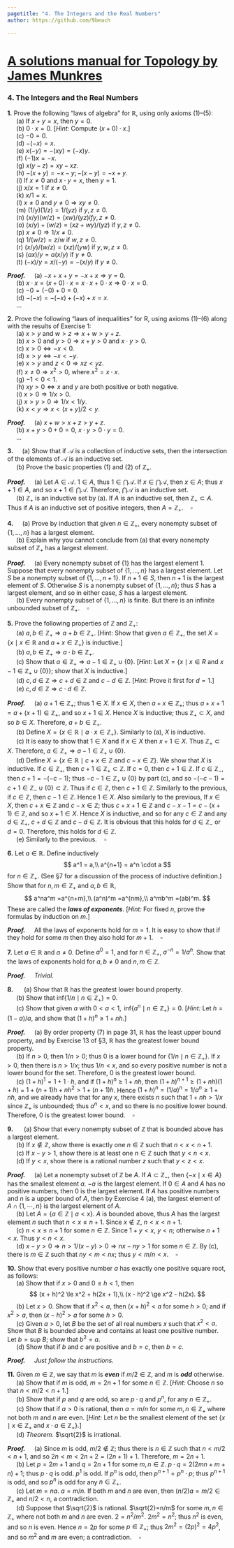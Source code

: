 ```yaml
---
pagetitle: "4. The Integers and the Real Numbers"
author: https://github.com/9beach

---
```


# [A solutions manual for Topology by James Munkres](README.md)
### 4. The Integers and the Real Numbers

**1.** Prove the following “laws of algebra” for $\mathbb{R}$, using only axioms (1)–(5):
\
&nbsp;$\quad$(a) If $x+y=x$, then $y=0$.
\
&nbsp;$\quad$(b) $0\cdot x=0$. [_Hint:_ Compute $(x+0)\cdot x$.]
\
&nbsp;$\quad$(c\) $-0=0$.
\
&nbsp;$\quad$(d) $-(-x) = x$.
\
&nbsp;$\quad$(e\) $x(-y) = -(xy) = (-x)y$.
\
&nbsp;$\quad$(f) $(-1)x=-x$.
\
&nbsp;$\quad$(g) $x(y-z)=xy-xz$.
\
&nbsp;$\quad$(h) $-(x+y)=-x-y;-(x-y)=-x+y$.
\
&nbsp;$\quad$(i) If $x\neq 0$ and $x\cdot y=x$, then $y=1$.
\
&nbsp;$\quad$(j) $x/x=1$ if $x\neq 0$.
\
&nbsp;$\quad$(k) $x/1=x$.
\
&nbsp;$\quad$(l) $x\neq 0$ and $y \neq 0\Rightarrow xy \neq 0$.
\
&nbsp;$\quad$(m) $(1/y)(1/z) = 1/(yz)$ if $y, z \neq 0$.
\
&nbsp;$\quad$(n) $(x/y)(w/z) = (xw)/(yz) if y, z \neq 0$.
\
&nbsp;$\quad$(o) $(x/y)+(w/z)=(xz+wy)/(yz)$ if $y,z\neq 0$.
\
&nbsp;$\quad$(p) $x \neq 0\Rightarrow 1/x \neq 0$.
\
&nbsp;$\quad$(q) $1/(w/z)=z/w$ if $w,z\neq 0$.
\
&nbsp;$\quad$(r) $(x/y)/(w/z) = (xz)/(yw)$ if $y, w, z \neq 0$.
\
&nbsp;$\quad$(s) $(ax)/y=a(x/y)$ if $y \neq 0$.
\
&nbsp;$\quad$(t) $(-x)/y = x/(-y) = -(x/y)$ if $y\neq 0$.

**_Proof._**&nbsp;$\quad$(a)
$-x+x+y=-x+x \Rightarrow y=0$.
\
&nbsp;$\quad$(b) $x\cdot x=(x+0)\cdot x=x\cdot x+0\cdot x\Rightarrow 0\cdot x=0$.
\
&nbsp;$\quad$(c\) $-0=(-0)+0=0$.
\
&nbsp;$\quad$(d) $-(-x)=-(-x)+(-x)+x=x$.
\
&nbsp;$\quad\ldots$


**2.** Prove the following “laws of inequalities” for R, using axioms (1)–(6)
along with the results of Exercise 1:
\
&nbsp;$\quad$(a) $x>y$ and $w>z\Rightarrow x+w>y+z$.
\
&nbsp;$\quad$(b) $x>0$ and $y>0\Rightarrow x+y>0$ and $x\cdot y>0$.
\
&nbsp;$\quad$(c) $x >0\Leftrightarrow -x <0$.
\
&nbsp;$\quad$(d) $x>y\Leftrightarrow -x<-y$.
\
&nbsp;$\quad$(e) $x>y$ and $z<0\Rightarrow xz<yz$.
\
&nbsp;$\quad$(f) $x\neq 0\Rightarrow x^2>0$, where $x^2=x\cdot x$.
\
&nbsp;$\quad$(g) $-1<0<1$.
\
&nbsp;$\quad$(h) $x y > 0 \Leftrightarrow x$ and $y$ are both positive or
both negative.
\
&nbsp;$\quad$(i) $x >0\Rightarrow 1/x >0$.
\
&nbsp;$\quad$(j) $x>y>0\Rightarrow 1/x<1/y$.
\
&nbsp;$\quad$(k) $x<y\Rightarrow x<(x+y)/2<y$.

**_Proof._**&nbsp;$\quad$(a)
$x+w>x+z>y+z$.
\
&nbsp;$\quad$(b) $x+y>0+0=0$, $x\cdot y>0\cdot y=0$.
\
&nbsp;$\quad\ldots$

**3.**&nbsp;$\quad$(a) Show that if $\mathcal{A}$ is a collection of inductive
sets, then the intersection of the elements of $\mathcal{A}$ is an inductive
set.
\
&nbsp;$\quad$(b) Prove the basic properties (1) and (2) of $\mathbb{Z}_+$.

**_Proof._**&nbsp;$\quad$(a) Let $A\in \mathcal{A}$. $1\in A$, thus $1\in
\bigcap\mathcal{A}$. If $x\in\bigcap\mathcal{A}$, then $x\in A$; thus
$x+1\in A$, and so $x+1\in\bigcap\mathcal{A}$. Therefore, $\bigcap\mathcal{A}$
is an inductive set.
\
&nbsp;$\quad$(b) $\mathbb{Z}_+$ is an inductive set by (a). If $A$ is an
inductive set, then $\mathbb{Z}_+ \subset A$. Thus if $A$ is an inductive set
of positive integers, then $A = \mathbb{Z}_+$.$\quad\square$

**4.**&nbsp;$\quad$(a) Prove by induction that given $n \in \mathbb{Z}_+$,
every nonempty subset of $\{1,\ldots, n\}$ has a largest element.
\
&nbsp;$\quad$(b) Explain why you cannot conclude from (a)
 that every nonempty subset of $\mathbb{Z}_+$ has a largest element.

**_Proof._**&nbsp;$\quad$(a) Every nonempty subset of $\{1\}$ has the
largest element $1$. Suppose that every nonempty subset of
$\{1,\ldots,n\}$ has a largest element. Let $S$ be a nonempty subset of
$\{1,\ldots,n+1\}$. If $n+1\in S$, then $n+1$ is the largest element of $S$.
Otherwise $S$ is a nonempty subset of $\{1,\ldots,n\}$; thus $S$ has a
largest element, and so in either case, $S$ has a largest element.
\
&nbsp;$\quad$(b) Every nonempty subset of $\{1,\ldots,n\}$ is finite.
But there is an infinite unbounded subset of $\mathbb{Z}_+$.$\quad\square$

**5.** Prove the following properties of $\mathbb{Z}$ and $\mathbb{Z}_+$:
\
&nbsp;$\quad$(a) $a,b \in \mathbb{Z}_+ \Rightarrow a + b \in \mathbb{Z}_+$.
[Hint: Show that given $a \in \mathbb{Z}_+$, the set
$X =\{x\mid x \in \mathbb{R}$ and $a+x \in\mathbb{Z}_+\}$ is inductive.]
\
&nbsp;$\quad$(b) $a,b\in\mathbb{Z}_+\Rightarrow a\cdot b\in\mathbb{Z}_+$.
\
&nbsp;$\quad$(c) Show that $a\in\mathbb{Z}_+\Rightarrow a-1\in\mathbb{Z}_+
\cup \{0\}$. [_Hint:_ Let $X=\{x\mid x\in R$ and
$x - 1 \in \mathbb{Z}_+ \cup \{0\}\}$; show that $X$ is inductive.]
\
&nbsp;$\quad$(d) $c,d\in\mathbb{Z}\Rightarrow c+d\in\mathbb{Z}$
and $c-d\in\mathbb{Z}$. [_Hint:_ Prove it first for $d=1$.]
\
&nbsp;$\quad$(e) $c,d\in\mathbb{Z}\Rightarrow c\cdot d\in\mathbb{Z}$.

**_Proof._**&nbsp;$\quad$(a) $a+1\in\mathbb{Z}_+$; thus $1\in X$. If
$x\in X$, then $a+x\in\mathbb{Z}_+$; thus $a+x+1=a+(x+1)\in\mathbb{Z}_+$,
and so $x+1\in X$. Hence $X$ is inductive; thus $\mathbb{Z}_+\subset X$,
and so $b\in X$. Therefore, $a+b\in\mathbb{Z}_+$.
\
&nbsp;$\quad$(b) Define $X =\{x \in \mathbb{R}$ $\mid$
$a\cdot x \in\mathbb{Z}_+\}$. Similarly to (a), $X$ is inductive.
\
&nbsp;$\quad$(c) It is easy to show that $1\in X$ and if $x\in X$ then
$x+1\in X$. Thus $\mathbb{Z}_+\subset X$. Therefore,
$a\in\mathbb{Z}_+\Rightarrow a-1\in\mathbb{Z}_+ \cup \{0\}$.
\
&nbsp;$\quad$(d) Define $X =\{x \in \mathbb{R}$ $\mid$
$c+x\in\mathbb{Z}$ and $c-x\in\mathbb{Z}\}$. We show that $X$ is inductive.
If $c\in\mathbb{Z}_+$, then $c+1\in\mathbb{Z}_+\subset\mathbb{Z}$. If
$c=0$, then $c+1\in\mathbb{Z}$. If $c\in\mathbb{Z}_-$, then $c+1=-(-c-1)$;
thus $-c-1\in\mathbb{Z}_+ \cup \{0\}$ by part (c), and so $-(-c-1)=c+1\in
\mathbb{Z}_- \cup \{0\}\subset \mathbb{Z}$. Thus if $c\in\mathbb{Z}$, then
$c+1\in\mathbb{Z}$. Similarly to the previous, if $c\in\mathbb{Z}$, then
$c-1\in\mathbb{Z}$. Hence $1\in X$. Also similarly to the previous,
If $x\in X$, then $c+x\in\mathbb{Z}$ and $c-x\in\mathbb{Z}$; thus
$c+x+1\in\mathbb{Z}$ and $c-x-1=c-(x+1)\in\mathbb{Z}$, and so
$x+1\in X$. Hence $X$ is inductive, and so for any $c\in\mathbb{Z}$ and
any $d\in\mathbb{Z}_+$, $c+d\in\mathbb{Z}$ and $c-d\in\mathbb{Z}$.
It is obvious that this holds for $d\in\mathbb{Z}_-$ or $d=0$.
Therefore, this holds for $d\in\mathbb{Z}$.
\
&nbsp;$\quad$(e) Similarly to the previous.$\quad\square$

**6.** Let $a \in \mathbb{R}$. Define inductively
$$
a^1 = a,\\
a^{n+1} = a^n \cdot a
$$
for $n \in \mathbb{Z}_+$. (See §7 for a discussion of the process of
inductive definition.) Show that for $n, m \in \mathbb{Z}_+$ and $a, b \in
\mathbb{R}$,
$$
a^na^m =a^{n+m},\\
(a^n)^m =a^{nm},\\
a^mb^m =(ab)^m.
$$
These are called the _**laws of exponents**_. [_Hint:_ For fixed $n$, prove the
formulas by induction on $m$.]

**_Proof._**&nbsp;$\quad$All the laws of exponents hold for $m=1$. It is easy
to show that if they hold for some $m$ then they also hold for
$m+1$.$\quad\square$

**7.** Let $a\in \mathbb{R}$ and $a\neq 0$. Define $a^0 =1$,
and for $n\in\mathbb{Z}_+$, $a^{-n} =1/a^n$. Show that the laws of exponents
hold for $a,b \neq 0$ and $n,m \in \mathbb{Z}$.

**_Proof._**&nbsp;$\quad$_Trivial._


**8.** &nbsp;$\quad$(a) Show that $\mathbb{R}$ has the greatest lower bound property.
\
&nbsp;$\quad$(b) Show that $\text{inf}\{1/n\mid n\in\mathbb{Z}_+\}=0$.
\
&nbsp;$\quad$(c) Show that given $a$ with $0<a<1,\text{ inf}\{a^n \mid
n\in\mathbb{Z}_+\}=0$. [_Hint:_ Let $h=(1-a)/a$, and show that $(1+h)^n \ge 1+nh$.]

**_Proof._**&nbsp;$\quad$(a) By order property (7) in page 31,
$\mathbb{R}$ has the least upper bound property, and by
Exercise 13 of §3, $\mathbb{R}$ has the greatest lower bound property.
\
&nbsp;$\quad$(b) If $n>0$, then $1/n > 0$; thus $0$ is a lower bound for
$\{1/n\mid n\in\mathbb{Z}_+\}$. If $x>0$, then there is $n>1/x$; thus
$1/n<x$, and so every positive number is not a lower bound for the set.
Therefore, $0$ is the greatest lower bound.
\
&nbsp;$\quad$(c) $(1+h)^1=1+1\cdot h$, and if $(1+h)^n\ge 1+nh$, then
$(1+h)^{n+1}\ge(1+nh)(1+h)$ $=$ $1+(n+1)h+nh^2>1+(n+1)h$. Hence
$(1+h)^n=(1/a)^n=1/a^n\ge 1+nh$, and we already have that for any $x$,
there exists $n$ such that $1+nh>1/x$ since $\mathbb{Z}_+$ is unbounded;
thus $a^n<x$, and so there is no positive lower bound. Therefore, $0$
is the greatest lower bound.$\quad\square$

**9.** &nbsp;$\quad$(a) Show that every nonempty subset of $\mathbb{Z}$ that is
bounded above has a largest element.
\
&nbsp;$\quad$(b) If $x\notin \mathbb{Z}$, show there is exactly one
$n\in\mathbb{Z}$ such that $n<x<n+1$.
\
&nbsp;$\quad$(c) If $x-y>1$, show there is at least one $n\in\mathbb{Z}$ such
that $y<n<x$.
\
&nbsp;$\quad$(d) If $y<x$, show there is a rational number $z$ such that
$y<z<x$.

**_Proof._**&nbsp;$\quad$(a) Let a nonempty subset of $\mathbb{Z}$ be
$A$. If $A\subset \mathbb{Z}_-$, then $\{-x\mid x\in A\}$ has the smallest
element $a$. $-a$ is the largest element. If $0\in A$ and $A$ has no positive
numbers, then $0$ is the largest element. If $A$ has positive numbers and
$n$ is a upper bound of $A$, then by Exercise 4 (a), the largest
element of $A\cap\{1,\cdots,n\}$ is the largest element of $A$.
\
&nbsp;$\quad$(b) Let $A=\{a\in\mathbb{Z}\mid a<x\}$. $A$ is bounded above,
thus $A$ has the largest element $n$ such that $n<x\le n+1$. Since
$x\notin\mathbb{Z}$, $n<x<n+1$.
\
&nbsp;$\quad$(c) $n<x\le n+1$ for some $n\in\mathbb{Z}$. Since $1+y<x$,
$y<n$; otherwise $n+1<x$. Thus $y<n<x$.
\
&nbsp;$\quad$(d) $x-y>0\Rightarrow n>1/(x-y)>0\Rightarrow nx-ny>1$ for some
$n\in\mathbb{Z}$. By (c), there is $m\in\mathbb{Z}$ such that $ny<m<nx$;
thus $y<m/n<x$.$\quad\square$

**10.** Show that every positive number $a$ has exactly one positive square
root, as follows:
\
&nbsp;$\quad$(a) Show that if $x>0$ and $0\le h<1$, then
$$
(x + h)^2 \le  x^2 + h(2x + 1),\\
(x - h)^2 \ge  x^2 - h(2x).
$$
&nbsp;$\quad$(b) Let $x>0$. Show that if $x^2<a$, then $(x+h)^2<a$
for some $h>0$; and if $x^2 >a$, then $(x-h)^2 >a$ for some $h>0$.
\
&nbsp;$\quad$(c) Given $a > 0$, let $B$ be the set of all real numbers $x$
such that $x^2 < a$. Show that $B$ is bounded above and contains at least one
positive number. Let $b=\text{sup }B$; show that $b^2 =a$.
\
&nbsp;$\quad$(d) Show that if $b$ and $c$ are positive and $b =c$, then $b=c$.

**_Proof._**&nbsp;$\quad$_Just follow the instructions._

**11.** Given $m\in\mathbb{Z}$, we say that $m$ is _**even**_ if
$m/2\in\mathbb{Z}$, and $m$ is _**odd**_ otherwise.
\
&nbsp;$\quad$(a) Show that if $m$ is odd,
$m=2n+1$ for some $n\in\mathbb{Z}$. [_Hint:_ Choose $n$ so that
$n < m/2 < n + 1$.]
\
&nbsp;$\quad$(b) Show that if $p$ and $q$ are odd, so are $p\cdot q$ and $p^n$,
for any $n\in\mathbb{Z}_+$.
\
&nbsp;$\quad$(c) Show that if $a>0$ is rational, then $a=m/n$ for some
$m,n\in\mathbb{Z}_+$ where not both $m$ and $n$ are even. [_Hint:_ Let $n$ be
the smallest element of the set $\{x\mid x\in\mathbb{Z}_+$ and $x\cdot
a\in\mathbb{Z}_+\}$.]
\
&nbsp;$\quad$(d) _Theorem._ $\sqrt{2}$ is irrational.

**_Proof._**&nbsp;$\quad$(a) Since $m$ is odd, $m/2\notin\mathbb{Z}$; thus
there is $n\in\mathbb{Z}$ such that $n<m/2 < n + 1$, and so
$2n<m<2n+2=(2n+1)+1$. Therefore, $m=2n+1$.
\
&nbsp;$\quad$(b) Let $p=2m+1$ and $q=2n+1$ for some $m,n\in\mathbb{Z}$.
$p\cdot q=2(2mn+m+n)+1$; thus $p\cdot q$ is odd. $p^1$ is odd. If
$p^n$ is odd, then $p^{n+1}=p^n\cdot p$; thus $p^{n+1}$ is odd, and so $p^n$ is odd for
any $n\in\mathbb{Z}_+$.
\
&nbsp;$\quad$(c) Let $m=na$. $a=m/n$. If both $m$ and $n$ are even, then
$(n/2)a=m/2\in\mathbb{Z}_+$ and $n/2<n$, a contradiction.
\
&nbsp;$\quad$(d) Suppose that $\sqrt{2}$ is rational. $\sqrt{2}=n/m$
for some $m,n\in\mathbb{Z}_+$ where not both $m$ and $n$ are even.
$2=n^2/m^2$. $2m^2=n^2$; thus $n^2$ is even, and so $n$ is even.
Hence $n=2p$ for some $p\in\mathbb{Z}_+$; thus $2m^2=(2p)^2=4p^2$, and so
$m^2$ and $m$ are even; a contradiction.$\quad\square$
